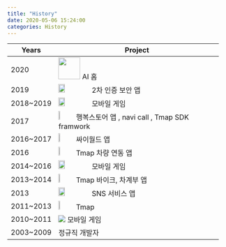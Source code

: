 ```yaml
---
title: "History"
date: 2020-05-06 15:24:00
categories: History
---
```


| Years | Project |
| - | - |
| 2020 | <img src="https://user-images.githubusercontent.com/64881706/82163721-cd73b100-98e7-11ea-9295-35e93432b37d.jpg" width = "50" height = "50"> AI 홈  |
| 2019 | <img src="https://user-images.githubusercontent.com/64881706/82164542-1b8ab380-98ec-11ea-90e7-d90b2b976971.png" width = "20%" height = "20%" >  2차 인증 보안 앱|
| 2018~2019 | <img src="https://user-images.githubusercontent.com/64881706/82171733-30267600-9903-11ea-8f1e-c7b819085383.png" width="20%" height="20%"> 모바일 게임 |
| 2017 | <img src="https://user-images.githubusercontent.com/64881706/82165392-cc468200-98ef-11ea-850e-077871e1fcea.png" width="10%" height="10%"> 행복스토어 앱 , navi call , Tmap SDK framwork |
|2016~2017| <img src ="https://user-images.githubusercontent.com/64881706/82166247-d61db480-98f2-11ea-873e-e49bf59af16c.jpg" width="10%" height="10%"> 싸이월드 앱 |
|2016| <img src="https://user-images.githubusercontent.com/64881706/82165392-cc468200-98ef-11ea-850e-077871e1fcea.png" width="10%" height="10%"> Tmap 차량 연동 앱 |
| 2014~2016 |  <img src="https://user-images.githubusercontent.com/64881706/82171733-30267600-9903-11ea-8f1e-c7b819085383.png" width="20%" height="20%"> 모바일 게임 |
| 2013~2014 | <img src="https://user-images.githubusercontent.com/64881706/82165392-cc468200-98ef-11ea-850e-077871e1fcea.png" width="10%" height="10%"> Tmap 바이크, 차계부 앱 |
| 2013 | <img src = "https://user-images.githubusercontent.com/64881706/82166429-5a703780-98f3-11ea-80cb-5add6d6d681d.png" width = "20%" height="20%"> SNS 서비스 앱 |
| 2011~2013 | <img src="https://user-images.githubusercontent.com/64881706/82165392-cc468200-98ef-11ea-850e-077871e1fcea.png" width="10%" height="10%"> Tmap |
| 2010~2011 | <img src ="https://user-images.githubusercontent.com/64881706/82166799-9061eb80-98f4-11ea-8912-20c72d270238.png" > 모바일 게임 |
| 2003~2009 | 정규직 개발자 |


